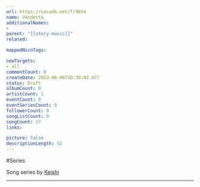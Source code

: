 ```yaml
---
url: https://vocadb.net/T/9654
name: Vendetta
additionalNames: 
- 
parent: "[[story-music]]"
related:

mappedNicoTags:

newTargets:
- all
commentCount: 0
createDate: 2023-06-06T10:30:02.477
status: Draft
albumCount: 0
artistCount: 1
eventCount: 0
eventSeriesCount: 0
followerCount: 0
songListCount: 0
songCount: 17
links: 

picture: false
descriptionLength: 52
---
```


#Series

Song series by [Keishi](https://vocadb.net/Ar/50176)

---

